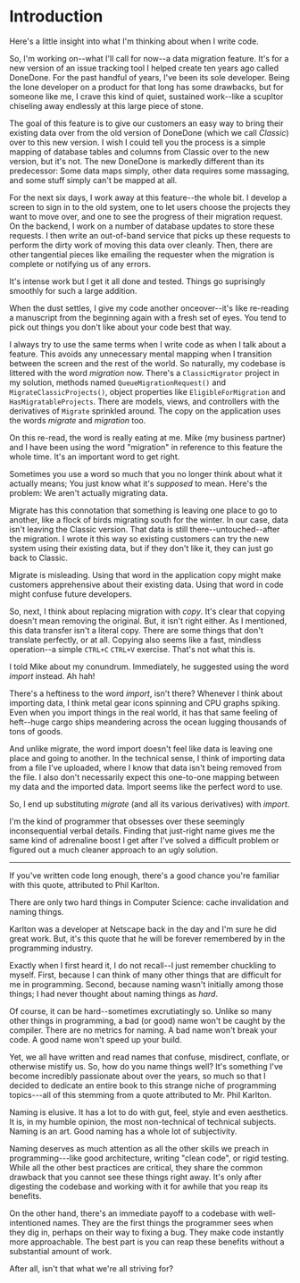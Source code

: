 # Introduction

Here's a little insight into what I'm thinking about when I write code.

So, I'm working on--what I'll call for now--a data migration feature. It's for a new version of an issue tracking tool I helped create ten years ago called DoneDone. For the past handful of years, I've been its sole developer. Being the lone developer on a product for that long has some drawbacks, but for someone like me, I crave this kind of quiet, sustained work--like a scupltor chiseling away endlessly at this large piece of stone.

The goal of this feature is to give our customers an easy way to bring their existing data over from the old version of DoneDone (which we call _Classic_) over to this new version. I wish I could tell you the process is a simple mapping of database tables and columns from Classic over to the new version, but it's not. The new DoneDone is markedly different than its predecessor: Some data maps simply, other data requires some massaging, and some stuff simply can't be mapped at all.

For the next six days, I work away at this feature--the whole bit. I develop a screen to sign in to the old system, one to let users choose the projects they want to move over, and one to see the progress of their migration request. On the backend, I work on a number of database updates to store these requests. I then write an out-of-band service that picks up these requests to perform the dirty work of moving this data over cleanly. Then, there are other tangential pieces like emailing the requester when the migration is complete or notifying us of any errors.

It's intense work but I get it all done and tested. Things go suprisingly smoothly for such a large addition.

When the dust settles, I give my code another onceover--it's like re-reading a manuscript from the beginning again with a fresh set of eyes. You tend to pick out things you don't like about your code best that way.

I always try to use the same terms when I write code as when I talk about a feature. This avoids any unnecessary mental mapping when I transition between the screen and the rest of the world. So naturally, my codebase is littered with the word _migration_ now. There's a `ClassicMigrator` project in my solution, methods named `QueueMigrationRequest()` and `MigrateClassicProjects()`, object properties like `EligibleForMigration` and `HasMigratableProjects`. There are models, views, and controllers with the derivatives of `Migrate` sprinkled around. The copy on the application uses the words _migrate_ and _migration_ too.

On this re-read, the word is really eating at me. Mike (my business partner) and I have been using the word "migration" in reference to this feature the whole time. It's an important word to get right. 

Sometimes you use a word so much that you no longer think about what it actually means; You just know what it's _supposed_ to mean. Here's the problem: We aren't actually migrating data. 

Migrate has this connotation that something is leaving one place to go to another, like a flock of birds migrating south for the winter. In our case, data isn't leaving the Classic version. That data is still there--untouched--after the migration. I wrote it this way so existing customers can try the new system using their existing data, but if they don't like it, they can just go back to Classic.

Migrate is misleading. Using that word in the application copy might make customers apprehensive about their existing data. Using that word in code might confuse future developers.

So, next, I think about replacing migration with _copy_. It's clear that copying doesn't mean removing the original. But, it isn't right either. As I mentioned, this data transfer isn't a literal copy. There are some things that don't translate perfectly, or at all. Copying also seems like a fast, mindless operation--a simple `CTRL+C` `CTRL+V` exercise. That's not what this is.

I told Mike about my conundrum. Immediately, he suggested using the word _import_ instead. Ah hah!

There's a heftiness to the word _import_, isn't there? Whenever I think about importing data, I think metal gear icons spinning and CPU graphs spiking. Even when you import things in the real world, it has that same feeling of heft--huge cargo ships meandering across the ocean lugging thousands of tons of goods.

And unlike migrate, the word import doesn't feel like data is leaving one place and going to another. In the technical sense, I think of importing data from a file I've uploaded, where I know that data isn't being removed from the file. I also don't necessarily expect this one-to-one mapping between my data and the imported data. Import seems like the perfect word to use.

So, I end up substituting _migrate_ (and all its various derivatives) with _import_.

I'm the kind of programmer that obsesses over these seemingly inconsequential verbal details. Finding that just-right name gives me the same kind of adrenaline boost I get after I've solved a difficult problem or figured out a much cleaner approach to an ugly solution. 

* * *

If you've written code long enough, there's a good chance you're familiar with this quote, attributed to Phil Karlton.

There are only two hard things in Computer Science: cache invalidation and naming things.

Karlton was a developer at Netscape back in the day and I'm sure he did great work. But, it's this quote that he will be forever remembered by in the programming industry.

Exactly when I first heard it, I do not recall--I just remember chuckling to myself. First, because I can think of many other things that are difficult for me in programming. Second, because naming wasn't initially among those things; I had never thought about naming things as _hard_.

Of course, it can be hard--sometimes excrutiatingly so. Unlike so many other things in programming, a bad (or good) name won't be caught by the compiler. There are no metrics for naming. A bad name won't break your code. A good name won't speed up your build.

Yet, we all have written and read names that confuse, misdirect, conflate, or otherwise mistify us. So, how do you name things well? It's something I've become incredibly passionate about over the years, so much so that I decided to dedicate an entire book to this strange niche of programming topics---all of this stemming from a quote attributed to Mr. Phil Karlton.

Naming is elusive. It has a lot to do with gut, feel, style and even aesthetics. It is, in my humble opinion, the most non-technical of technical subjects. Naming is an art. Good naming has a whole lot of subjectivity.

Naming deserves as much attention as all the other skills we preach in programming---like good architecture, writing "clean code", or rigid testing. While all the other best practices are critical, they share the common drawback that you cannot see these things right away. It's only after digesting the codebase and working with it for awhile that you reap its benefits. 

On the other hand, there's an immediate payoff to a codebase with well-intentioned names. They are the first things the programmer sees when they dig in, perhaps on their way to fixing a bug. They make code instantly more approachable. The best part is you can reap these benefits without a substantial amount of work.

After all, isn't that what we're all striving for?
